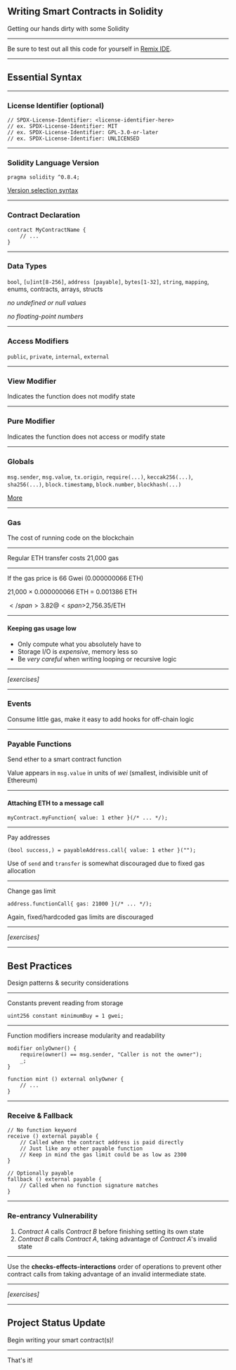 ## Writing Smart Contracts in Solidity

Getting our hands dirty with some Solidity

---

Be sure to test out all this code for yourself in [Remix IDE](https://remix.ethereum.org/).

---

## Essential Syntax

---

### License Identifier (optional)

```solidity
// SPDX-License-Identifier: <license-identifier-here>
// ex. SPDX-License-Identifier: MIT
// ex. SPDX-License-Identifier: GPL-3.0-or-later
// ex. SPDX-License-Identifier: UNLICENSED
```

---

### Solidity Language Version

```solidity
pragma solidity ^0.8.4;
```

[Version selection syntax](https://docs.npmjs.com/cli/v6/using-npm/semver)

---

### Contract Declaration

```solidity
contract MyContractName {
    // ...
}
```

---

### Data Types

`bool`, `[u]int[8-256]`, `address [payable]`, `bytes[1-32]`, `string`, `mapping`, enums, contracts, arrays, structs

_no undefined or null values_

_no floating-point numbers_

---

### Access Modifiers

`public`, `private`, `internal`, `external`

---

### View Modifier

Indicates the function does not modify state

---

### Pure Modifier

Indicates the function does not access or modify state

---

### Globals

`msg.sender`, `msg.value`, `tx.origin`, `require(...)`, `keccak256(...)`, `sha256(...)`, `block.timestamp`, `block.number`, `blockhash(...)`

[More](https://docs.soliditylang.org/en/v0.8.4/cheatsheet.html#global-variables)

---

### Gas

The cost of running code on the blockchain

---

Regular ETH transfer costs 21,000 gas

---

If the gas price is 66 Gwei (0.000000066 ETH)

21,000 &times; 0.000000066 ETH = 0.001386 ETH

<span>$</span>3.82 @ <span>$</span>2,756.35/ETH

---

#### Keeping gas usage low

- Only compute what you absolutely have to
- Storage I/O is _expensive_, memory less so
- Be _very careful_ when writing looping or recursive logic

---

_\[exercises\]_

---

### Events

Consume little gas, make it easy to add hooks for off-chain logic

---

### Payable Functions

Send ether to a smart contract function

Value appears in `msg.value` in units of _wei_ (smallest, indivisible unit of Ethereum)

---

#### Attaching ETH to a message call

```solidity
myContract.myFunction{ value: 1 ether }(/* ... */);
```

---

Pay addresses

```solidity
(bool success,) = payableAddress.call{ value: 1 ether }("");
```

Use of `send` and `transfer` is somewhat discouraged due to fixed gas allocation

---

Change gas limit

```solidity
address.functionCall{ gas: 21000 }(/* ... */);
```

Again, fixed/hardcoded gas limits are discouraged

---

_\[exercises\]_

---

## Best Practices

Design patterns & security considerations

---

Constants prevent reading from storage

```solidity
uint256 constant minimumBuy = 1 gwei;
```

---

Function modifiers increase modularity and readability

```solidity
modifier onlyOwner() {
    require(owner() == msg.sender, "Caller is not the owner");
    _;
}
```

```solidity
function mint () external onlyOwner {
    // ...
}
```

---

### Receive & Fallback

```solidity
// No function keyword
receive () external payable {
    // Called when the contract address is paid directly
    // Just like any other payable function
    // Keep in mind the gas limit could be as low as 2300
}
```

```solidity
// Optionally payable
fallback () external payable {
    // Called when no function signature matches
}
```

---

### Re-entrancy Vulnerability

1. _Contract A_ calls _Contract B_ before finishing setting its own state
2. _Contract B_ calls _Contract A_, taking advantage of _Contract A_'s invalid state

---

Use the **checks-effects-interactions** order of operations to prevent other contract calls from taking advantage of an invalid intermediate state.

---

_\[exercises\]_

---

## Project Status Update

Begin writing your smart contract(s)!

---

That's it!
